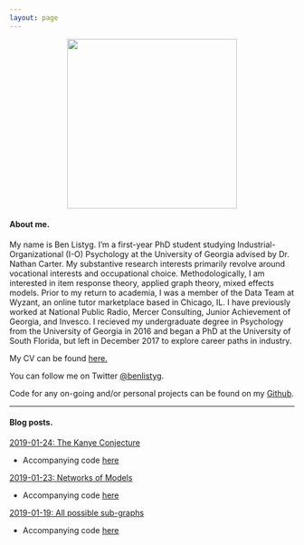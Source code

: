 ```yaml
---
layout: page
---
```


<p align="center">
  <img width="300" height="300" src="https://avatars1.githubusercontent.com/u/16409133?s=460&v=4">
</p>

#### About me.

My name is Ben Listyg. I’m a first-year PhD student studying Industrial-Organizational (I-O) Psychology at the University of Georgia advised by Dr. Nathan Carter. My substantive research interests primarily revolve around vocational interests and occupational choice. Methodologically, I am interested in item response theory, applied graph theory, mixed effects models. Prior to my return to academia, I was a member of the Data Team at Wyzant, an online tutor marketplace based in Chicago, IL. I have previously worked at National Public Radio, Mercer Consulting, Junior Achievement of Georgia, and Invesco. I recieved my undergraduate degree in Psychology from the University of Georgia in 2016 and began a PhD at the University of South Florida, but left in December 2017 to explore career paths in industry.

My CV can be found [here.](https://drive.google.com/file/d/1QVp1w273dugyvVMCVq8JElLhTX9cXY-P/view)

You can follow me on Twitter [@benlistyg](https://www.twitter.com/benlistyg).

Code for any on-going and/or personal projects can be found on my [Github](https://www.github.com/blistyg).

___

#### Blog posts.

[2019-01-24: The Kanye Conjecture](http://rpubs.com/blistyg/thekanyeconjecture)

- Accompanying code [here](https://github.com/BListyg/KanyeCausalImpact)

[2019-01-23: Networks of Models](http://rpubs.com/blistyg/networksofmodels)

- Accompanying code [here](https://github.com/BListyg/Model-Selection-Network)

[2019-01-19: All possible sub-graphs](https://rpubs.com/blistyg/subgraphs)

- Accompanying code [here](https://github.com/BListyg/Graph-Combinatorics)

